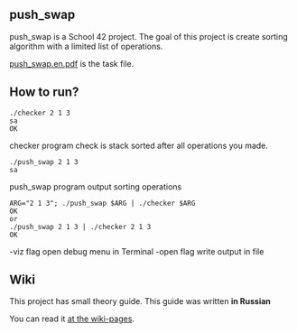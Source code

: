 ## push_swap

push_swap is a School 42 project. The goal of this project is create sorting algorithm with a limited list of operations.

[push_swap.en.pdf](/push_swap.en.pdf) is the task file.

## How to run?

``` 
./checker 2 1 3
sa
OK
```

checker program check is stack sorted after all operations you made.

```
./push_swap 2 1 3
sa
```

push_swap program output sorting operations

```
ARG="2 1 3"; ./push_swap $ARG | ./checker $ARG
OK
or
./push_swap 2 1 3 | ./checker 2 1 3
OK
```

-viz flag open debug menu in Terminal
-open flag write output in file

## Wiki

This project has small theory guide. This guide was written **in Russian**

You can read it [at the wiki-pages](../../wiki/).
